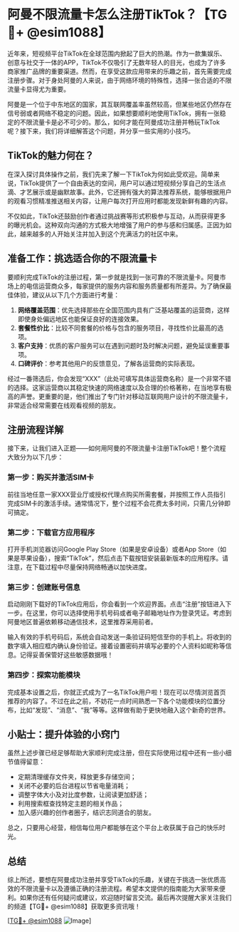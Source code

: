 # 阿曼不限流量卡怎么注册TikTok？【TG💪+ @esim1088】

近年来，短视频平台TikTok在全球范围内掀起了巨大的热潮。作为一款集娱乐、创意与社交于一体的APP，TikTok不仅吸引了无数年轻人的目光，也成为了许多商家推广品牌的重要渠道。然而，在享受这款应用带来的乐趣之前，首先需要完成注册步骤。对于身处阿曼的人来说，由于网络环境的特殊性，选择一张合适的不限流量卡显得尤为重要。

阿曼是一个位于中东地区的国家，其互联网覆盖率虽然较高，但某些地区仍然存在信号弱或者网络不稳定的问题。因此，如果想要顺利地使用TikTok，拥有一张稳定的不限流量卡是必不可少的。那么，如何才能在阿曼成功注册并畅玩TikTok呢？接下来，我们将详细解答这个问题，并分享一些实用的小技巧。

## TikTok的魅力何在？

在深入探讨具体操作之前，我们先来了解一下TikTok为何如此受欢迎。简单来说，TikTok提供了一个自由表达的空间，用户可以通过短视频分享自己的生活点滴、才艺展示或是幽默故事。此外，它还拥有强大的算法推荐系统，能够根据用户的观看习惯精准推送相关内容，让用户每次打开应用时都能发现新鲜有趣的内容。

不仅如此，TikTok还鼓励创作者通过挑战赛等形式积极参与互动，从而获得更多的曝光机会。这种双向沟通的方式极大地增强了用户的参与感和归属感。正因为如此，越来越多的人开始关注并加入到这个充满活力的社区中来。

## 准备工作：挑选适合你的不限流量卡

要顺利完成TikTok的注册过程，第一步就是找到一张可靠的不限流量卡。阿曼市场上的电信运营商众多，每家提供的服务内容和服务质量都有所差异。为了确保最佳体验，建议从以下几个方面进行考量：

1. **网络覆盖范围**：优先选择那些在全国范围内具有广泛基站覆盖的运营商，这样即使身处偏远地区也能保证良好的连接效果。
2. **套餐性价比**：比较不同套餐的价格与包含的服务项目，寻找性价比最高的选项。
3. **客户支持**：优质的客户服务可以在遇到问题时及时解决问题，避免延误重要事项。
4. **口碑评价**：参考其他用户的反馈意见，了解各运营商的实际表现。

经过一番筛选后，你会发现“XXX”（此处可填写具体运营商名称）是一个非常不错的选择。这家运营商以其稳定快速的网络速度以及合理的价格著称，在当地享有极高的声誉。更重要的是，他们推出了专门针对移动互联网用户设计的不限流量卡，非常适合经常需要在线观看视频的朋友。

## 注册流程详解

接下来，让我们进入正题——如何用阿曼的不限流量卡注册TikTok吧！整个流程大致分为以下几步：

### 第一步：购买并激活SIM卡

前往当地任意一家XXX营业厅或授权代理点购买所需套餐，并按照工作人员指引完成SIM卡的激活手续。通常情况下，整个过程不会花费太多时间，只需几分钟即可搞定。

### 第二步：下载官方应用程序

打开手机浏览器访问Google Play Store（如果是安卓设备）或者App Store（如果是苹果设备），搜索“TikTok”，然后点击下载按钮安装最新版本的应用程序。请注意，在下载过程中尽量保持网络畅通以加快进度。

### 第三步：创建账号信息

启动刚刚下载好的TikTok应用后，你会看到一个欢迎界面。点击“注册”按钮进入下一步。在这里，你可以选择使用手机号码或者电子邮箱地址作为登录凭证。考虑到阿曼地区普遍依赖移动通信技术，这里推荐采用前者。

输入有效的手机号码后，系统会自动发送一条验证码短信至你的手机上。将收到的数字填入相应框内确认身份验证。接着设置密码并填写必要的个人资料如昵称等信息。记得妥善保管好这些敏感数据哦！

### 第四步：探索功能模块

完成基本设置之后，你就正式成为了一名TikTok用户啦！现在可以尽情浏览首页推荐的内容了。不过在此之前，不妨花一点时间熟悉一下各个功能模块的位置分布，比如“发现”、“消息”、“我”等等。这样做有助于更快地融入这个新奇的世界。

## 小贴士：提升体验的小窍门

虽然上述步骤已经足够帮助大家顺利完成注册，但在实际使用过程中还有一些小细节值得留意：

- 定期清理缓存文件夹，释放更多存储空间；
- 关闭不必要的后台进程以节省电量消耗；
- 调整字体大小及对比度参数，让阅读更加舒适；
- 利用搜索框查找特定主题的相关作品；
- 加入感兴趣的创作者圈子，结识志同道合的朋友。

总之，只要用心经营，相信每位用户都能够在这个平台上收获属于自己的快乐时光。

## 总结

综上所述，要想在阿曼成功注册并享受TikTok的乐趣，关键在于挑选一张优质高效的不限流量卡以及遵循正确的注册流程。希望本文提供的指南能为大家带来便利。如果你还有任何疑问或建议，欢迎随时留言交流。最后再次提醒大家关注我们的频道【TG💪+ @esim1088】获取更多资讯哦！

[[TG💪+ @esim1088](https://t.me/s/esim1088) ![Image](https://i.postimg.cc/4NQfJmqS/Snipaste-2025-05-13-00-14-12.png)]